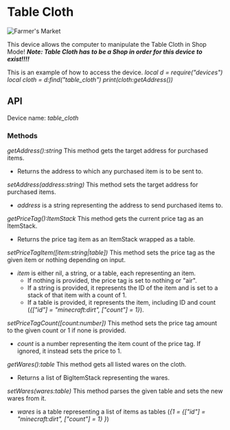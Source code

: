 # Table Cloth

![Farmer's Market](tag:create:table_cloths)

This device allows the computer to manipulate the Table Cloth in Shop Mode!
***Note: Table Cloth has to be a Shop in order for this device to exist!!!!***

This is an example of how to access the device.
*local d = require("devices")*
*local cloth = d:find("table_cloth")*
*print(cloth:getAddress())*

## API
Device name: *table_cloth*

### Methods
*getAddress():string*
This method gets the target address for purchased items.
- Returns the address to which any purchased item is to be sent to.

*setAddress(address:string)*
This method sets the target address for purchased items.
- *address* is a string representing the address to send purchased items to.

*getPriceTag():ItemStack*
This method gets the current price tag as an ItemStack.
- Returns the price tag item as an ItemStack wrapped as a table.

*setPriceTagItem(\[item:string|table\])*
This method sets the price tag as the given item or nothing depending on input.
- *item* is either nil, a string, or a table, each representing an item.
  - If nothing is provided, the price tag is set to nothing or "air".
  - If a string is provided, it represents the ID of the item and is set to a stack of that item with a count of 1.
  - If a table is provided, it represents the item, including ID and count (*{\["id"\] = "minecraft:dirt", \["count"\] = 1}*).

*setPriceTagCount(\[count:number\])*
This method sets the price tag amount to the given count or 1 if none is provided.
- *count* is a number representing the item count of the price tag. If ignored, it instead sets the price to 1.

*getWares():table*
This method gets all listed wares on the cloth.
- Returns a list of BigItemStack representing the wares.

*setWares(wares:table)*
This method parses the given table and sets the new wares from it.
- *wares* is a table representing a list of items as tables (*{1 = {\["id"\] = "minecraft:dirt", \["count"\] = 1} }*)